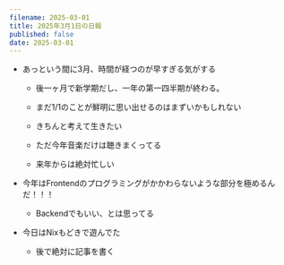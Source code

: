 ```yaml
---
filename: 2025-03-01
title: 2025年3月1日の日報
published: false
date: 2025-03-01
---
```

*   あっという間に3月、時間が経つのが早すぎる気がする
    
    *   後一ヶ月で新学期だし、一年の第一四半期が終わる。
        
    *   まだ1/1のことが鮮明に思い出せるのはまずいかもしれない
        
    *   きちんと考えて生きたい
        
    *   ただ今年音楽だけは聴きまくってる
        
    *   来年からは絶対忙しい
        
*   今年はFrontendのプログラミングがかかわらないような部分を極めるんだ！！！
    
    *   Backendでもいい、とは思ってる
        
*   今日はNixもどきで遊んでた
    
    *   後で絶対に記事を書く